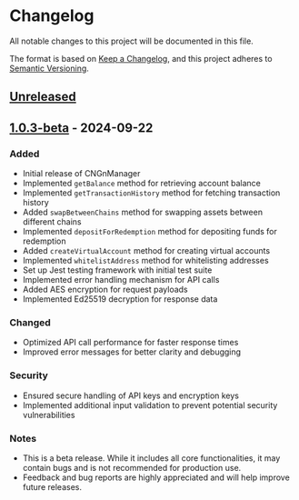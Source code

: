 # Changelog
All notable changes to this project will be documented in this file.

The format is based on [Keep a Changelog](https://keepachangelog.com/en/1.0.0/),
and this project adheres to [Semantic Versioning](https://semver.org/spec/v2.0.0.html).

## [Unreleased]

## [1.0.3-beta] - 2024-09-22

### Added
- Initial release of CNGnManager
- Implemented `getBalance` method for retrieving account balance
- Implemented `getTransactionHistory` method for fetching transaction history
- Added `swapBetweenChains` method for swapping assets between different chains
- Implemented `depositForRedemption` method for depositing funds for redemption
- Added `createVirtualAccount` method for creating virtual accounts
- Implemented `whitelistAddress` method for whitelisting addresses
- Set up Jest testing framework with initial test suite
- Implemented error handling mechanism for API calls
- Added AES encryption for request payloads
- Implemented Ed25519 decryption for response data

### Changed
- Optimized API call performance for faster response times
- Improved error messages for better clarity and debugging

### Security
- Ensured secure handling of API keys and encryption keys
- Implemented additional input validation to prevent potential security vulnerabilities

### Notes
- This is a beta release. While it includes all core functionalities, it may contain bugs and is not recommended for production use.
- Feedback and bug reports are highly appreciated and will help improve future releases.

[Unreleased]: https://github.com/asc-africa/cngn-manager/compare/v1.0.3-beta...HEAD
[1.0.3-beta]: https://github.com/asc-africa/cngn-manager/releases/tag/v1.0.3-beta
